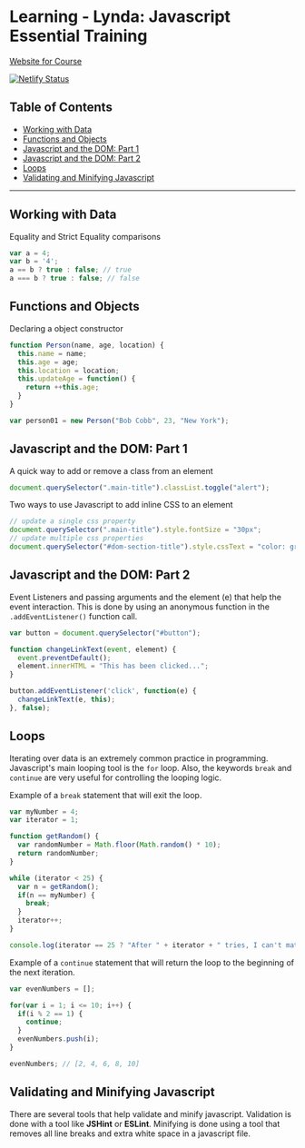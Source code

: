 # Learning - Lynda: Javascript Essential Training

[Website for Course](https://learning-feb-2019-javascript-essential-training.netlify.com)

[![Netlify Status](https://api.netlify.com/api/v1/badges/47da4dd3-3f91-41bb-929a-016fa73ca8f2/deploy-status)](https://app.netlify.com/sites/learning-feb-2019-javascript-essential-training/deploys)

## Table of Contents

* [Working with Data](#working-with-data)
* [Functions and Objects](#functions-and-objects)
* [Javascript and the DOM: Part 1](#javascript-and-the-dom-part-1)
* [Javascript and the DOM: Part 2](#javascript-and-the-dom-part-2)
* [Loops](#loops)
* [Validating and Minifying Javascript](#validating-and-minifying-javascript)

---

## Working with Data

Equality and Strict Equality comparisons

```javascript
var a = 4;
var b = '4';
a == b ? true : false; // true
a === b ? true : false; // false
```

## Functions and Objects

Declaring a object constructor

```javascript
function Person(name, age, location) {
  this.name = name;
  this.age = age;
  this.location = location;
  this.updateAge = function() {
    return ++this.age;
  }
}

var person01 = new Person("Bob Cobb", 23, "New York");
```

## Javascript and the DOM: Part 1

A quick way to add or remove a class from an element

```javascript
document.querySelector(".main-title").classList.toggle("alert");
```

Two ways to use Javascript to add inline CSS to an element

```javascript
// update a single css property
document.querySelector(".main-title").style.fontSize = "30px";
// update multiple css properties
document.querySelector("#dom-section-title").style.cssText = "color: green; margin-left: 4rem;";
```

## Javascript and the DOM: Part 2

Event Listeners and passing arguments and the element (e) that help the event interaction. This is done by using an anonymous function in the `.addEventListener()` function call.

```javascript
var button = document.querySelector("#button");

function changeLinkText(event, element) {
  event.preventDefault();
  element.innerHTML = "This has been clicked...";
}

button.addEventListener('click', function(e) {
  changeLinkText(e, this);
}, false);
```

## Loops

Iterating over data is an extremely common practice in programming. Javascript's main looping tool is the `for` loop. Also, the keywords `break` and `continue` are very useful for controlling the looping logic.

Example of a `break` statement that will exit the loop.

```javascript
var myNumber = 4;
var iterator = 1;

function getRandom() {
  var randomNumber = Math.floor(Math.random() * 10);
  return randomNumber;
}

while (iterator < 25) {
  var n = getRandom();
  if(n == myNumber) {
    break;
  }
  iterator++;
}

console.log(iterator == 25 ? "After " + iterator + " tries, I can't match my number." : "It took " + iterator + " times to randomly match my number.");
```

Example of a `continue` statement that will return the loop to the beginning of the next iteration.

```javascript
var evenNumbers = [];

for(var i = 1; i <= 10; i++) {
  if(i % 2 == 1) {
    continue;
  }
  evenNumbers.push(i);
}

evenNumbers; // [2, 4, 6, 8, 10]
```

## Validating and Minifying Javascript

There are several tools that help validate and minify javascript. Validation is done with a tool like **JSHint** or **ESLint**. Minifying is done using a tool that removes all line breaks and extra white space in a javascript file.